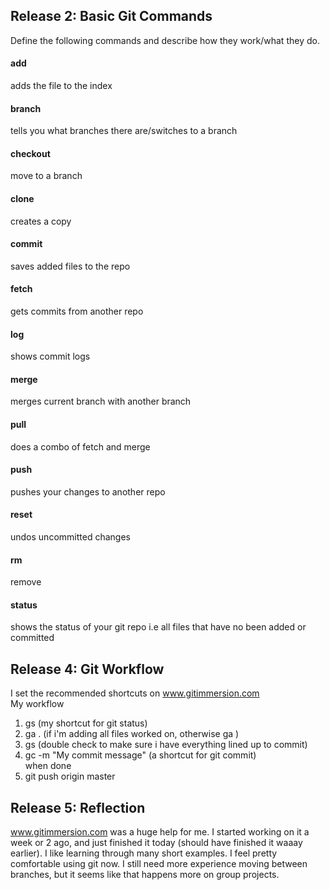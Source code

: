 ## Release 2: Basic Git Commands
Define the following commands and describe how they work/what they do.  


#### add
adds the file to the index

#### branch
tells you what branches there are/switches to a branch

#### checkout
move to a branch

#### clone
creates a copy

#### commit
saves added files to the repo

#### fetch
gets commits from another repo

#### log
shows commit logs

#### merge
merges current branch with another branch

#### pull
does a combo of fetch and merge

#### push
pushes your changes to another repo

#### reset
undos uncommitted changes

#### rm
remove

#### status
shows the status of your git repo i.e all files that have no been added or committed

## Release 4: Git Workflow

I set the recommended shortcuts on www.gitimmersion.com  
My workflow
1. gs (my shortcut for git status)
2. ga . (if i'm adding all files worked on, otherwise ga <filename>)
3. gs (double check to make sure i have everything lined up to commit)
4. gc -m "My commit message" (a shortcut for git commit)  
when done  
5. git push origin master

## Release 5: Reflection  
www.gitimmersion.com was a huge help for me. I started working on it a week or 2 ago,
and just finished it today (should have finished it waaay earlier). I like learning
through many short examples. I feel pretty comfortable using git now. I still need
more experience moving between branches, but it seems like that happens more on group
projects.
